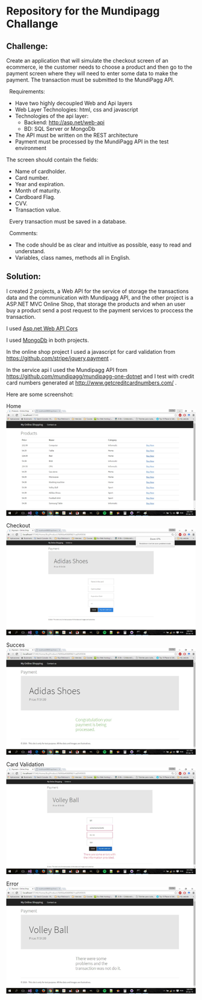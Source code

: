 # Repository for the Mundipagg Challange

## Challenge:

Create an application that will simulate the checkout screen of an ecommerce, ie the customer needs to choose a product and then go to the payment screen where they will need to enter some data to make the payment. The transaction must be submitted to the MundiPagg API.

 
Requirements:
- Have two highly decoupled Web and Api layers
- Web Layer Technologies: html, css and javascript
- Technologies of the api layer:
    - Backend: http://asp.net/web-api
    - BD: SQL Server or MongoDb
- The API must be written on the REST architecture
- Payment must be processed by the MundiPagg API in the test environment
 

The screen should contain the fields:
* Name of cardholder.
* Card number.
* Year and expiration.
* Month of maturity.
* Cardboard Flag.
* CVV.
* Transaction value.

 
Every transaction must be saved in a database.

 
Comments:
- The code should be as clear and intuitive as possible, easy to read and understand.
- Variables, class names, methods all in English.

## Solution:

I created 2 projects, a Web API for the service of storage the transactions data and the communication with Mundipagg API, and the other project is a ASP.NET MVC Online Shop, that storage the products and when an user buy a product send a post request to the payment services to proccess the transaction. 

I used [Asp.net Web API Cors](http://www.asp.net/web-api/overview/security/enabling-cross-origin-requests-in-web-api)

I used [MongoDb](https://docs.mongodb.org/manual/) in both projects. 

In the online shop project I used a javascript for card validation from https://github.com/stripe/jquery.payment .

In the service api I used the Mundipagg API from https://github.com/mundipagg/mundipagg-one-dotnet and I test with credit card numbers generated at http://www.getcreditcardnumbers.com/ .


Here are some screenshot:

Home
![Home](https://github.com/yadygarnica/mundipagg-challenge/blob/master/Data/print%20screen/1%20home.jpg)

Checkout
![Checkout](https://github.com/yadygarnica/mundipagg-challenge/blob/master/Data/print%20screen/2%20checkout.jpg)

Succes
![Succes](https://github.com/yadygarnica/mundipagg-challenge/blob/master/Data/print%20screen/4%20success.jpg)

Card Validation
![Card Validation](https://github.com/yadygarnica/mundipagg-challenge/blob/master/Data/print%20screen/3%20card%20validation.jpg)

Error
![Error](https://github.com/yadygarnica/mundipagg-challenge/blob/master/Data/print%20screen/5%20error.jpg)




 
